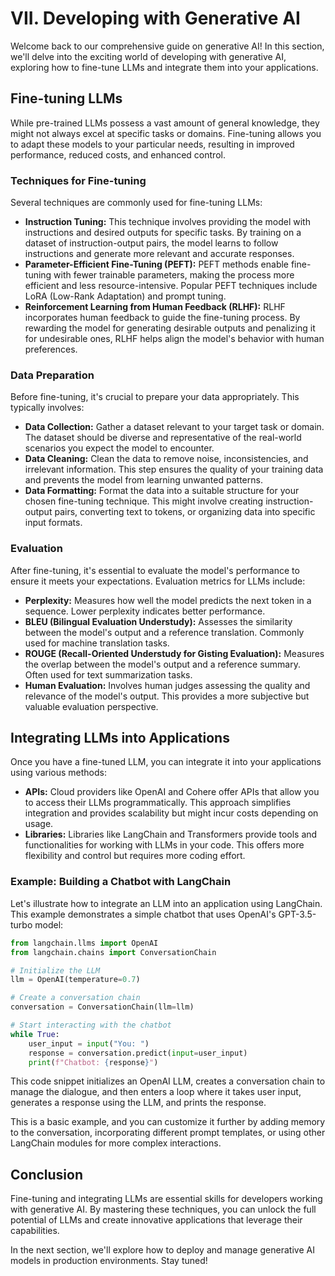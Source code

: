 # VII. Developing with Generative AI

Welcome back to our comprehensive guide on generative AI! In this section, we'll delve into the exciting world of developing with generative AI, exploring how to fine-tune LLMs and integrate them into your applications.

## Fine-tuning LLMs

While pre-trained LLMs possess a vast amount of general knowledge, they might not always excel at specific tasks or domains. Fine-tuning allows you to adapt these models to your particular needs, resulting in improved performance, reduced costs, and enhanced control.

### Techniques for Fine-tuning

Several techniques are commonly used for fine-tuning LLMs:

* **Instruction Tuning:** This technique involves providing the model with instructions and desired outputs for specific tasks. By training on a dataset of instruction-output pairs, the model learns to follow instructions and generate more relevant and accurate responses.
* **Parameter-Efficient Fine-Tuning (PEFT):** PEFT methods enable fine-tuning with fewer trainable parameters, making the process more efficient and less resource-intensive. Popular PEFT techniques include LoRA (Low-Rank Adaptation) and prompt tuning.
* **Reinforcement Learning from Human Feedback (RLHF):** RLHF incorporates human feedback to guide the fine-tuning process. By rewarding the model for generating desirable outputs and penalizing it for undesirable ones, RLHF helps align the model's behavior with human preferences.

### Data Preparation

Before fine-tuning, it's crucial to prepare your data appropriately. This typically involves:

* **Data Collection:** Gather a dataset relevant to your target task or domain. The dataset should be diverse and representative of the real-world scenarios you expect the model to encounter.
* **Data Cleaning:** Clean the data to remove noise, inconsistencies, and irrelevant information. This step ensures the quality of your training data and prevents the model from learning unwanted patterns.
* **Data Formatting:** Format the data into a suitable structure for your chosen fine-tuning technique. This might involve creating instruction-output pairs, converting text to tokens, or organizing data into specific input formats.

### Evaluation

After fine-tuning, it's essential to evaluate the model's performance to ensure it meets your expectations. Evaluation metrics for LLMs include:

* **Perplexity:** Measures how well the model predicts the next token in a sequence. Lower perplexity indicates better performance.
* **BLEU (Bilingual Evaluation Understudy):** Assesses the similarity between the model's output and a reference translation. Commonly used for machine translation tasks.
* **ROUGE (Recall-Oriented Understudy for Gisting Evaluation):** Measures the overlap between the model's output and a reference summary. Often used for text summarization tasks.
* **Human Evaluation:** Involves human judges assessing the quality and relevance of the model's output. This provides a more subjective but valuable evaluation perspective.

## Integrating LLMs into Applications

Once you have a fine-tuned LLM, you can integrate it into your applications using various methods:

* **APIs:** Cloud providers like OpenAI and Cohere offer APIs that allow you to access their LLMs programmatically. This approach simplifies integration and provides scalability but might incur costs depending on usage.
* **Libraries:** Libraries like LangChain and Transformers provide tools and functionalities for working with LLMs in your code. This offers more flexibility and control but requires more coding effort.

### Example: Building a Chatbot with LangChain

Let's illustrate how to integrate an LLM into an application using LangChain. This example demonstrates a simple chatbot that uses OpenAI's GPT-3.5-turbo model:

```python
from langchain.llms import OpenAI
from langchain.chains import ConversationChain

# Initialize the LLM
llm = OpenAI(temperature=0.7)

# Create a conversation chain
conversation = ConversationChain(llm=llm)

# Start interacting with the chatbot
while True:
    user_input = input("You: ")
    response = conversation.predict(input=user_input)
    print(f"Chatbot: {response}")
```

This code snippet initializes an OpenAI LLM, creates a conversation chain to manage the dialogue, and then enters a loop where it takes user input, generates a response using the LLM, and prints the response.

This is a basic example, and you can customize it further by adding memory to the conversation, incorporating different prompt templates, or using other LangChain modules for more complex interactions.

## Conclusion

Fine-tuning and integrating LLMs are essential skills for developers working with generative AI. By mastering these techniques, you can unlock the full potential of LLMs and create innovative applications that leverage their capabilities.

In the next section, we'll explore how to deploy and manage generative AI models in production environments. Stay tuned!
